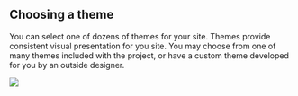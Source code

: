 ## Choosing a theme

You can select one of dozens of themes for your site. Themes provide consistent visual presentation for you site. You may choose from one of many themes included with the project, or have a custom theme developed for you by an outside designer.

![](//appearance.jpg)
